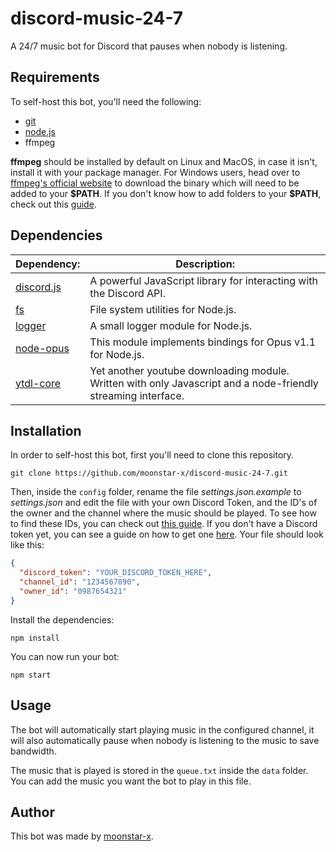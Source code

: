 # discord-music-24-7

A 24/7 music bot for Discord that pauses when nobody is listening.

## Requirements

To self-host this bot, you'll need the following:

* [git](https://git-scm.com/)
* [node.js](https://nodejs.org/en/)
* ffmpeg

**ffmpeg** should be installed by default on Linux and MacOS, in case it isn't, install it with your package manager. For Windows users, head over to [ffmpeg's official website](https://www.ffmpeg.org/download.html#build-windows) to download the binary which will need to be added to your **\$PATH**. If you don't know how to add folders to your **\$PATH**, check out this [guide](https://www.architectryan.com/2018/03/17/add-to-the-path-on-windows-10/).

## Dependencies

| Dependency:                                           | Description:                                                                                                  |
|-------------------------------------------------------|---------------------------------------------------------------------------------------------------------------|
| [discord.js](https://github.com/discordjs/discord.js) | A powerful JavaScript library for interacting with the Discord API.                                           |
| [fs](https://www.npmjs.com/package/fs)                | File system utilities for Node.js.                                                                            |
| [logger](https://github.com/moonstar-x/logger)        | A small logger module for Node.js.                                                                            |
| [node-opus](https://www.npmjs.com/package/node-opus)  | This module implements bindings for Opus v1.1 for Node.js.                                                    |
| [ytdl-core](https://www.npmjs.com/package/ytdl-core)  | Yet another youtube downloading module. Written with only Javascript and a node-friendly streaming interface. |

## Installation

In order to self-host this bot, first you'll need to clone this repository.

```
git clone https://github.com/moonstar-x/discord-music-24-7.git
```

Then, inside the `config` folder, rename the file *settings.json.example* to *settings.json* and edit the file with your own Discord Token, and the ID's of the owner and the channel where the music should be played. To see how to find these IDs, you  can check out [this guide](<https://github.com/moonstar-x/discord-downtime-notifier/wiki/Getting-User,-Channel-and-Server-IDs>). If you don't have a Discord token yet, you can see a guide on how to get one [here](<https://github.com/moonstar-x/discord-downtime-notifier/wiki/Getting-a-Discord-Bot-Token>). Your file should look like this:

```json
{
  "discord_token": "YOUR_DISCORD_TOKEN_HERE",
  "channel_id": "1234567890",
  "owner_id": "0987654321"
}
```

Install the dependencies:

```
npm install
```

You can now run your bot:

```
npm start
```

## Usage

The bot will automatically start playing music in the configured channel, it will also automatically pause when nobody is listening to the music to save bandwidth.

The music that is played is stored in the `queue.txt` inside the `data` folder. You can add the music you want the bot to play in this file.

## Author

This bot was made by [moonstar-x](https://github.com/moonstar-x).